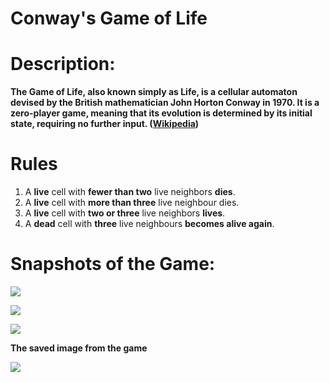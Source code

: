 # Conway's Game of Life

# Description:
**The Game of Life, also known simply as Life, is a cellular automaton devised by the British mathematician John Horton Conway in 1970. It is a zero-player game, meaning that its evolution is determined by its initial state, requiring no further input. ([Wikipedia](https://en.wikipedia.org/wiki/Conway's_Game_of_Life))**

# Rules
1. A **live** cell with **fewer than two** live neighbors **dies**.
2. A **live** cell with **more than three** live neighbour dies.
3. A **live** cell with **two or three** live neighbors **lives**.
4. A **dead** cell with **three** live neighbours **becomes alive again**.

# Snapshots of the Game:
![](https://i.imgur.com/dFNwUem.png) 

![](https://i.imgur.com/ja7lIeE.png) 

![](https://i.imgur.com/31WaDNS.gif)

**The saved image from the game**

![](https://i.imgur.com/VeRDsCg.png)